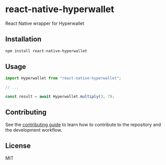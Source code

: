 # react-native-hyperwallet

React Native wrapper for Hyperwallet

## Installation

```sh
npm install react-native-hyperwallet
```

## Usage

```js
import Hyperwallet from "react-native-hyperwallet";

// ...

const result = await Hyperwallet.multiply(3, 7);
```

## Contributing

See the [contributing guide](CONTRIBUTING.md) to learn how to contribute to the repository and the development workflow.

## License

MIT
